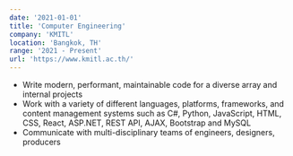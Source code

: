```yaml
---
date: '2021-01-01'
title: 'Computer Engineering'
company: 'KMITL'
location: 'Bangkok, TH'
range: '2021 - Present'
url: 'https://www.kmitl.ac.th/'
---
```


- Write modern, performant, maintainable code for a diverse array and internal projects
- Work with a variety of different languages, platforms, frameworks, and content management systems such as C#, Python, JavaScript, HTML, CSS, React, ASP.NET, REST API, AJAX, Bootstrap and MySQL
- Communicate with multi-disciplinary teams of engineers, designers, producers
